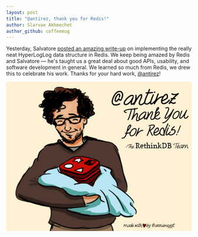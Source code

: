 ```yaml
---
layout: post
title: "@antirez, thank you for Redis!"
author: Slarvae Akhmechet
author_github: coffeemug
---
```


Yesterday, Salvatore [posted an amazing write-up][1] on implementing
the really neat HyperLogLog data structure in Redis. We keep being
amazed by Redis and Salvatore &mdash; he's taught us a great deal
about good APIs, usability, and software development in general. We
learned so much from Redis, we drew this to celebrate his work.
Thanks for your hard work, [@antirez][]!

[1]: http://antirez.com/news/75
[@antirez]: https://twitter.com/antirez

<img src='/assets/images/posts/2014-04-03-thanks-redis.jpg'>

